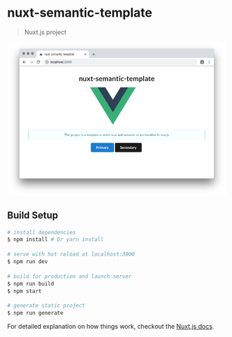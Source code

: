 # nuxt-semantic-template

> Nuxt.js project

![run image](https://raw.githubusercontent.com/daikiojm/nuxt-semantic-template/master/run-image.png "run image")

## Build Setup

``` bash
# install dependencies
$ npm install # Or yarn install

# serve with hot reload at localhost:3000
$ npm run dev

# build for production and launch server
$ npm run build
$ npm start

# generate static project
$ npm run generate
```

For detailed explanation on how things work, checkout the [Nuxt.js docs](https://github.com/nuxt/nuxt.js).

